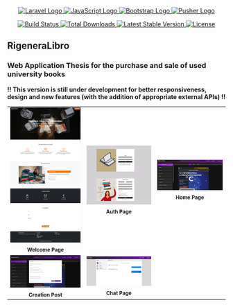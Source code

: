<p align="center">
  <a href="https://laravel.com" target="_blank">
    <img src="https://raw.githubusercontent.com/laravel/art/master/logo-lockup/5%20SVG/2%20CMYK/1%20Full%20Color/laravel-logolockup-cmyk-red.svg" width="150" alt="Laravel Logo">
  </a>
  <a href="https://www.javascript.com" target="_blank">
    <img src="https://upload.wikimedia.org/wikipedia/commons/6/6a/JavaScript-logo.png" width="75" alt="JavaScript Logo">
  </a>
  <a href="https://getbootstrap.com" target="_blank">
    <img src="https://upload.wikimedia.org/wikipedia/commons/b/b2/Bootstrap_logo.svg" width="75" alt="Bootstrap Logo">
  </a>
  <a href="https://pusher.com" target="_blank">
    <img src="https://avatars.githubusercontent.com/u/739550?v=4" width="75" alt="Pusher Logo">
  </a>
</p>

<p align="center">
  <a href="https://github.com/laravel/framework/actions">
    <img src="https://github.com/laravel/framework/workflows/tests/badge.svg" alt="Build Status">
  </a>
  <a href="https://packagist.org/packages/laravel/framework">
    <img src="https://img.shields.io/packagist/dt/laravel/framework" alt="Total Downloads">
  </a>
  <a href="https://packagist.org/packages/laravel/framework">
    <img src="https://img.shields.io/packagist/v/laravel/framework" alt="Latest Stable Version">
  </a>
  <a href="https://packagist.org/packages/laravel/framework">
    <img src="https://img.shields.io/packagist/l/laravel/framework" alt="License">
  </a>
</p>

<h2>RigeneraLibro</h1>
    <h3>Web Application Thesis for the <span class="highlight">purchase</span> and <span class="highlight">sale</span> of used university books </h3> 
    <p>
        <strong>!! This version is still under development for better responsiveness, design and new features (with the addition of appropriate external APIs) !!</strong>
    </p>

<div align="center">
  <table>
    <tr>
      <td align="center">
        <img src="Img%20sito/Welcome.png" alt="Welcome Page" width="300"/><br />
        <sub><b>Welcome Page</b></sub>
      </td>
      <td align="center">
        <img src="Img%20sito/Auth.jpg" alt="Auth Page" width="300"/><br />
        <sub><b>Auth Page</b></sub>
      </td>
      <td align="center">
        <img src="Img%20sito/Home.png" alt="Home Page" width="300"/><br />
        <sub><b>Home Page</b></sub>
      </td>
    </tr>
    <tr>
      <td align="center">
        <img src="Img%20sito/Post.png" alt="Creation Post" width="300"/><br />
        <sub><b>Creation Post</b></sub>
      </td>
      <td align="center">
        <img src="Img%20sito/Chat.png" alt="Chat Page" width="300"/><br />
        <sub><b>Chat Page</b></sub>
      </td>
    </tr>
  </table>
</div>

